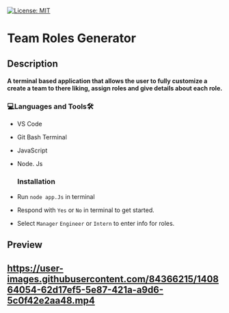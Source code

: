 [![License: MIT](https://img.shields.io/badge/License-MIT-yellow.svg)](https://opensource.org/licenses/MIT)

# Team Roles Generator

<h2>Description<br><h4>A terminal based application that allows the user to fully customize a create a team to there liking, assign roles and give details about each role.
  <h3 align="left">💻Languages and Tools🛠️</h3>

- VS Code
- Git Bash Terminal
- JavaScript
- Node. Js

  <h3 align="left">Installation</h3>
- Run `node app.Js` in terminal
- Respond with `Yes` or `No` in terminal to get started.
- Select `Manager` `Engineer` or `Intern` to enter info for roles.

<h2>Preview<h2>
 
https://user-images.githubusercontent.com/84366215/140864054-62d17ef5-5e87-421a-a9d6-5c0f42e2aa48.mp4

